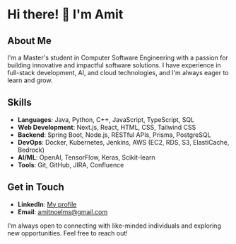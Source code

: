 # Hi there! 👋 I'm Amit

## About Me
I'm a Master's student in Computer Software Engineering with a passion for building innovative and impactful software solutions. I have experience in full-stack development, AI, and cloud technologies, and I'm always eager to learn and grow.

## Skills
- **Languages**: Java, Python, C++, JavaScript, TypeScript, SQL
- **Web Development**: Next.js, React, HTML, CSS, Tailwind CSS
- **Backend**: Spring Boot, Node.js, RESTful APIs, Prisma, PostgreSQL
- **DevOps**: Docker, Kubernetes, Jenkins, AWS (EC2, RDS, S3, ElastiCache, Bedrock)
- **AI/ML**: OpenAI, TensorFlow, Keras, Scikit-learn
- **Tools**: Git, GitHub, JIRA, Confluence

## Get in Touch
- **LinkedIn**: [My profile](https://www.linkedin.com/in/yourusername)
- **Email**: amitnoelms@gmail.com

I'm always open to connecting with like-minded individuals and exploring new opportunities. Feel free to reach out!
